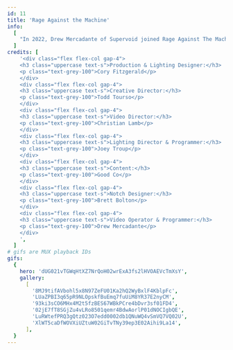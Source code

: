 ```yaml
---
id: 11
title: 'Rage Against the Machine'
info:
  [
    "In 2022, Drew Mercadante of Supervoid joined Rage Against The Machine's highly anticipated reunion tour as their Notch and media server programmer/operator. Collaborating with an elite creative team—including Creative Director Todd Tourso (Beyoncé, Pharrell), Content Designers Good Company (Taylor Swift, Kendrick Lamar), and Lighting Designer Cory Fitzgerald (Jay-Z, Beyoncé)—Supervoid seamlessly integrated dynamic visual effects into each night's powerhouse performance. Live IMAG footage was enhanced with impactful Notch effects designed by Brett Bolton, creating a visually arresting experience. The fusion of cutting-edge visuals and the band's electrifying energy resulted in a tour de force that captivated audiences nationwide.",
  ]
credits: [
    '<div class="flex flex-col gap-4">
    <h3 class="uppercase text-s">Production & Lighting Designer:</h3>
    <p class="text-grey-100">Cory Fitzgerald</p>
    </div>
    <div class="flex flex-col gap-4">
    <h3 class="uppercase text-s">Creative Director:</h3>
    <p class="text-grey-100">Todd Tourso</p>
    </div>
    <div class="flex flex-col gap-4">
    <h3 class="uppercase text-s">Video Director:</h3>
    <p class="text-grey-100">Christian Lamb</p>
    </div>
    <div class="flex flex-col gap-4">
    <h3 class="uppercase text-s">Lighting Director & Programmer:</h3>
    <p class="text-grey-100">Joey Troup</p>
    </div>
    <div class="flex flex-col gap-4">
    <h3 class="uppercase text-s">Content:</h3>
    <p class="text-grey-100">Good Co</p>
    </div>
    <div class="flex flex-col gap-4">
    <h3 class="uppercase text-s">Notch Designer:</h3>
    <p class="text-grey-100">Brett Bolton</p>
    </div>
    <div class="flex flex-col gap-4">
    <h3 class="uppercase text-s">Video Operator & Programmer:</h3>
    <p class="text-grey-100">Drew Mercadante</p>
    </div>
    ',
  ]
# gifs are MUX playback IDs
gifs:
  {
    hero: 'dUG021vTGWqHtXZ7NrQoH02wrExA3fs2lHVOAEVcTmXsY',
    gallery:
      [
        '8MJ9tifAVbohl5x8N97ZeFU01Ka2hQ2WyBxlF4KblpFc',
        'LUaZPBI3q65pR9NLOpskfBuEmq7fuUiM8YR37E2nyCM',
        '93ki3sCO6MHx4M2t5fzBES67WBkPCre4bDvr3sf01FD4',
        '02jE7fT8SGjZu4vLRo8501qemr4BdwAorlP01dNOCIgbQE',
        'LuRWtefPRQ3gQtz023O7edd0002db1QNuWQ4vSmVQ7VQ02U',
        'XlWT5caDfWOVXiUZtuW02GiTvTNy39ep3E02Aihi9La14',
      ],
  }
---
```

